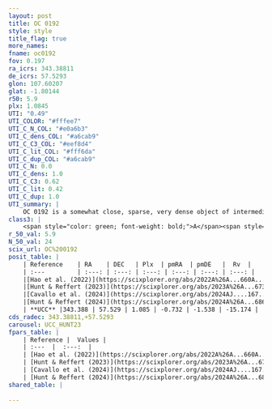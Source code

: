 ```yaml
---
layout: post
title: OC 0192
style: style
title_flag: true
more_names: 
fname: oc0192
fov: 0.197
ra_icrs: 343.38811
de_icrs: 57.5293
glon: 107.60207
glat: -1.80144
r50: 5.9
plx: 1.0845
UTI: "0.49"
UTI_COLOR: "#fffee7"
UTI_C_N_COL: "#e0a6b3"
UTI_C_dens_COL: "#a6cab9"
UTI_C_C3_COL: "#eef8d4"
UTI_C_lit_COL: "#fff6da"
UTI_C_dup_COL: "#a6cab9"
UTI_C_N: 0.0
UTI_C_dens: 1.0
UTI_C_C3: 0.62
UTI_C_lit: 0.42
UTI_C_dup: 1.0
UTI_summary: |
    OC 0192 is a somewhat close, sparse, very dense object of intermediate C3 quality. It was recently reported in the literature.<br><br><span style="color: #99180f; font-weight: bold;">Warning: </span>contains less than 25 stars with <i>P>0.5</i> estimated.
class3: |
    <span style="color: green; font-weight: bold;">A</span><span style="color: red; font-weight: bold;">C</span>
r_50_val: 5.9
N_50_val: 24
scix_url: OC%200192
posit_table: |
    | Reference    | RA    | DEC   | Plx  | pmRA  | pmDE   |  Rv  |
    | :---         | :---: | :---: | :---: | :---: | :---: | :---: |
    |[Hao et al. (2022)](https://scixplorer.org/abs/2022A%26A...660A...4H) | 343.411 | 57.537 | 1.103 | -0.679 | -1.659 | -- |
    |[Hunt & Reffert (2023)](https://scixplorer.org/abs/2023A%26A...673A.114H) | 343.388 | 57.524 | 1.067 | -0.75 | -1.485 | -17.361 |
    |[Cavallo et al. (2024)](https://scixplorer.org/abs/2024AJ....167...12C) | 343.642 | 57.581 | 1.067 | -- | -- | -- |
    |[Hunt & Reffert (2024)](https://scixplorer.org/abs/2024A%26A...686A..42H) | 343.388 | 57.524 | 1.067 | -0.75 | -1.485 | -17.361 |
    | **UCC** |343.388 | 57.529 | 1.085 | -0.732 | -1.538 | -15.174 | 
cds_radec: 343.38811,+57.5293
carousel: UCC_HUNT23
fpars_table: |
    | Reference |  Values |
    | :---  |  :---:  |
    | [Hao et al. (2022)](https://scixplorer.org/abs/2022A%26A...660A...4H) | `AG=1.06, age=7.7, Z=0.017` |
    | [Hunt & Reffert (2023)](https://scixplorer.org/abs/2023A%26A...673A.114H) | `AV50=0.706, diffAV50=0.31, MOD50=9.779, logAge50=7.856` |
    | [Cavallo et al. (2024)](https://scixplorer.org/abs/2024AJ....167...12C) | `AV50=1.48, dMod50=9.86, logAge50=7.32, [Fe/H]50=-0.47` |
    | [Hunt & Reffert (2024)](https://scixplorer.org/abs/2024A%26A...686A..42H) | `MassJ=67.5781` |
shared_table: |
    
---
```

